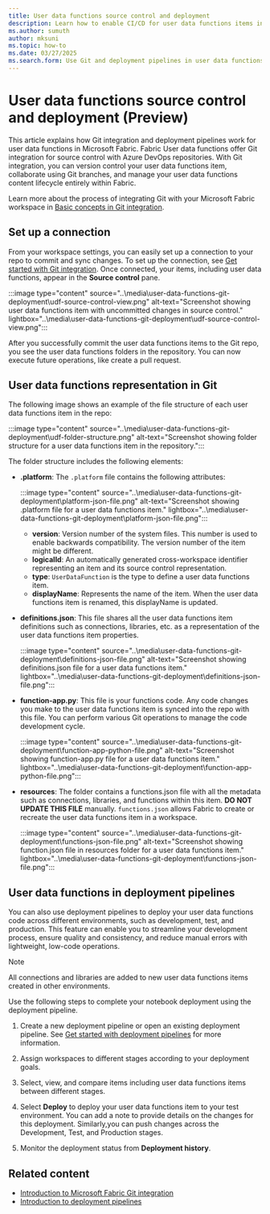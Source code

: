 ```yaml
---
title: User data functions source control and deployment
description: Learn how to enable CI/CD for user data functions items in Fabric.
ms.author: sumuth
author: mksuni
ms.topic: how-to
ms.date: 03/27/2025
ms.search.form: Use Git and deployment pipelines in user data functions
---
```


# User data functions source control and deployment (Preview)

This article explains how Git integration and deployment pipelines work for user data functions in Microsoft Fabric. Fabric User data functions offer Git integration for source control with Azure DevOps repositories. With Git integration, you can version control your user data functions item, collaborate using Git branches, and manage your user data functions content lifecycle entirely within Fabric.

Learn more about the process of integrating Git with your Microsoft Fabric workspace in [Basic concepts in Git integration](../../cicd/git-integration/git-integration-process.md).

## Set up a connection

From your workspace settings, you can easily set up a connection to your repo to commit and sync changes. To set up the connection, see [Get started with Git integration](../../cicd/git-integration/git-get-started.md). Once connected, your items, including user data functions, appear in the **Source control** pane.

:::image type="content" source="..\media\user-data-functions-git-deployment\udf-source-control-view.png" alt-text="Screenshot showing user data functions item with uncommitted changes in source control." lightbox="..\media\user-data-functions-git-deployment\udf-source-control-view.png":::

After you successfully commit the user data functions items to the Git repo, you see the user data functions folders in the repository. You can now execute future operations, like create a pull request.

## User data functions representation in Git

The following image shows an example of the file structure of each user data functions item in the repo:

:::image type="content" source="..\media\user-data-functions-git-deployment\udf-folder-structure.png" alt-text="Screenshot showing folder structure for a user data functions item in the repository.":::

The folder structure includes the following elements:

- **.platform**: The `.platform` file contains the following attributes:

    :::image type="content" source="..\media\user-data-functions-git-deployment\platform-json-file.png" alt-text="Screenshot showing .platform file for a user data functions item." lightbox="..\media\user-data-functions-git-deployment\platform-json-file.png":::

    - **version**: Version number of the system files. This number is used to enable backwards compatibility. The version number of the item might be different.
    - **logicalId**: An automatically generated cross-workspace identifier representing an item and its source control representation.
    - **type**: `UserDataFunction` is the type to define a user data functions item.
    - **displayName**: Represents the name of the item. When the user data functions item is renamed, this displayName is updated.

- **definitions.json**: This file shares all the user data functions item definitions such as connections, libraries, etc. as a representation of the user data functions item properties.

    :::image type="content" source="..\media\user-data-functions-git-deployment\definitions-json-file.png" alt-text="Screenshot showing definitions.json file for a user data functions item." lightbox="..\media\user-data-functions-git-deployment\definitions-json-file.png":::

- **function-app.py**: This file is your functions code. Any code changes you make to the user data functions item is synced into the repo with this file. You can perform various Git operations to manage the code development cycle.

    :::image type="content" source="..\media\user-data-functions-git-deployment\function-app-python-file.png" alt-text="Screenshot showing function-app.py file for a user data functions item." lightbox="..\media\user-data-functions-git-deployment\function-app-python-file.png":::

- **resources**: The folder contains a functions.json file with all the metadata such as connections, libraries, and functions within this item. **DO NOT UPDATE THIS FILE** manually. `functions.json` allows Fabric to create or recreate the user data functions item in a workspace.

    :::image type="content" source="..\media\user-data-functions-git-deployment\functions-json-file.png" alt-text="Screenshot showing function.json file in resources folder for a user data functions item." lightbox="..\media\user-data-functions-git-deployment\functions-json-file.png":::

## User data functions in deployment pipelines

You can also use deployment pipelines to deploy your user data functions code across different environments, such as development, test, and production. This feature can enable you to streamline your development process, ensure quality and consistency, and reduce manual errors with lightweight, low-code operations.

> [!NOTE]
> All connections and libraries are added to new user data functions items created in other environments.

Use the following steps to complete your notebook deployment using the deployment pipeline.

1. Create a new deployment pipeline or open an existing deployment pipeline. See [Get started with deployment pipelines](../../cicd/deployment-pipelines/get-started-with-deployment-pipelines.md) for more information.

1. Assign workspaces to different stages according to your deployment goals.

1. Select, view, and compare items including user data functions items between different stages.

1. Select **Deploy** to deploy your user data functions item to your test environment. You can add a note to provide details on the changes for this deployment. Similarly,you can push changes across the Development, Test, and Production stages.

1. Monitor the deployment status from **Deployment history**.

## Related content

- [Introduction to Microsoft Fabric Git integration](../../cicd/git-integration/intro-to-git-integration.md)
- [Introduction to deployment pipelines](../../cicd/deployment-pipelines/intro-to-deployment-pipelines.md)
